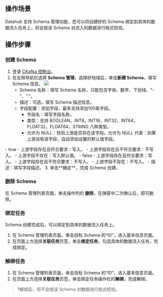 ## 操作场景

Datahub 支持 Schema 管理功能，您可以将创建好的 Schema 绑定到具体的数据流入任务上，将会按该 Schema 对流入的数据进行格式校验。

## 操作步骤

### 创建 Schema

1. 登录 [CKafka 控制台](https://console.cloud.tencent.com/ckafka)。
2. 在左侧导航栏选择 **Schema 管理**，选择好地域后，单击**新建 Schema**，填写 Schema 信息。
   ![](https://qcloudimg.tencent-cloud.cn/raw/a1495c9cd98b0709264514a2ae701507.png)
   - Schema 名称：填写 Schema 名称，只能包含字母、数字、下划线、"-"、"."。
   - 描述：可选，填写 Schema 描述信息。
   - 字段配置：添加字段，最多支持添加100条字段。
     - 字段名：填写字段名称。
     - 类型：支持 BOOLEAN，INT8，INT16，INT32，INT64，FLOAT32，FLOAT64，STRING 八种类型。
     - 允许为 NULL：校验上游是否存在该字段。允许为 NULL 代表：如果上游没有该字段，自动添加设置的默认值字段。
<dx-alert infotype="explain" title="关于字段配置中是否为 NULL 的详细说明：">
 - true 
   - 上游字段存在且符合要求：写入。
   - 上游字段存在且不符合要求：不写入。
   - 上游字段不存在：写入默认值。
 - false  
   - 上游字段存在且符合要求：写入。
   - 上游字段存在且不符合要求：不写入。
   - 上游字段不存在：不写入。
</dx-alert>
     - 描述：填写字段描述。
3. 单击**确定**，完成 Schema 创建。

### 删除 Schema


在 Schema 管理列表页面，单击操作列的 **删除**，在弹窗中二次确认后，即可删除。



### 绑定任务

Schema 创建完成后，可以绑定到具体的数据流入任务上。

1. 在 Schema 管理列表页面，单击目标 Schema 的“ID”，进入基本信息页面。
2. 在页面上方选择**关联任务**页签，单击**绑定任务**，勾选具体的数据流入任务，完成绑定。



### 解绑任务



1. 在 Schema 管理列表页面，单击目标 Schema 的“ID”，进入基本信息页面。
2. 在页面上方选择**关联任务**页签，单击绑定任务操作栏的**解绑**，完成解绑。


> ?解绑后，将不会按该 Schema 对数据进行格式校验。
